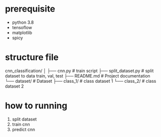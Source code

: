 
# prerequisite

- python 3.8
- tensoflow
- matplotlib
- spicy

# structure file

cnn_classification/
│
├── cnn.py             # train script
├── split_dataset.py   # split dataset to data train, val, test
├── README.md          # Project documentation
└── dataset/           # Dataset
   ├── class_1/        # class dataset 1
   └── class_2/        # class dataset 2

# how to running

1. split dataset
2. train cnn 
3. predict cnn

